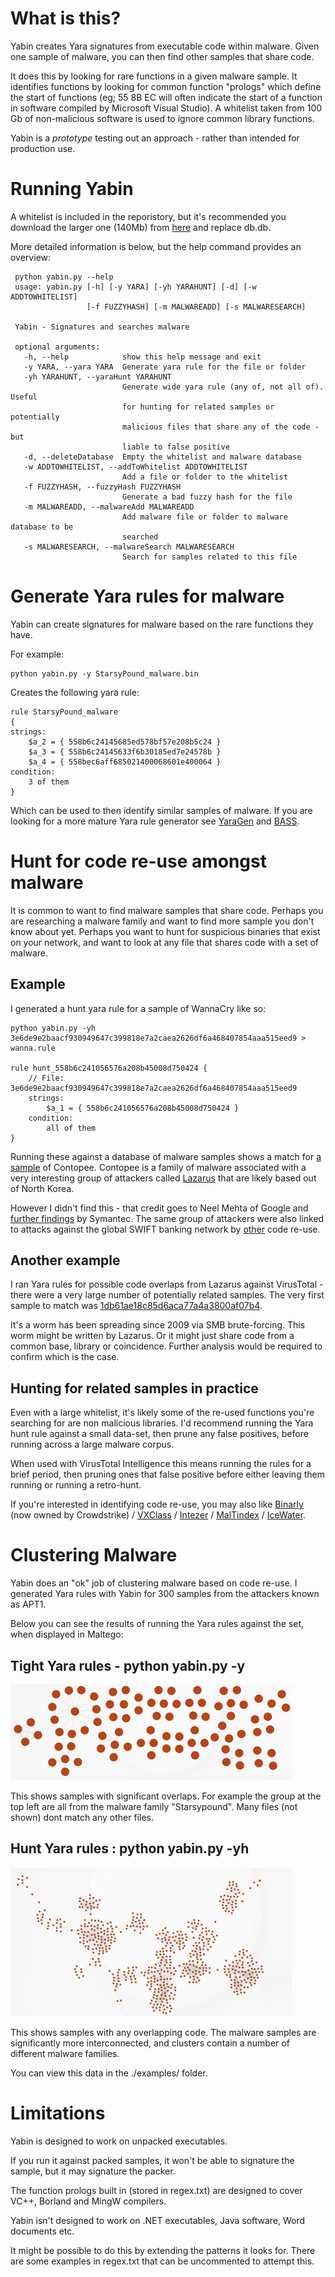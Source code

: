 # What is this?

Yabin creates Yara signatures from executable code within malware.
Given one sample of malware, you can then find other samples that share code.

It does this by looking for rare functions in a given malware sample.
It identifies functions by looking for common function "prologs" which define the start of functions (eg; 55 8B EC will often indicate the
start of a function in software compiled by Microsoft Visual Studio).
A whitelist taken from 100 Gb of non-malicious software is used to ignore common library functions.

Yabin is a *prototype* testing out an approach - rather than intended for production use.

# Running Yabin
A whitelist is included in the reporistory, but it's recommended you download the larger one (140Mb) from
[here](https://drive.google.com/file/d/0B8YfXb5yEBbZYjZ0VlhucUpHZlk/view?usp=sharing) and replace db.db.
 
More detailed information is below, but the help command provides an overview: 
 
```
 python yabin.py --help
 usage: yabin.py [-h] [-y YARA] [-yh YARAHUNT] [-d] [-w ADDTOWHITELIST]
                 [-f FUZZYHASH] [-m MALWAREADD] [-s MALWARESEARCH]
 
 Yabin - Signatures and searches malware
 
 optional arguments:
   -h, --help            show this help message and exit
   -y YARA, --yara YARA  Generate yara rule for the file or folder
   -yh YARAHUNT, --yaraHunt YARAHUNT
                         Generate wide yara rule (any of, not all of). Useful
                         for hunting for related samples or potentially
                         malicious files that share any of the code - but
                         liable to false positive
   -d, --deleteDatabase  Empty the whitelist and malware database
   -w ADDTOWHITELIST, --addToWhitelist ADDTOWHITELIST
                         Add a file or folder to the whitelist
   -f FUZZYHASH, --fuzzyHash FUZZYHASH
                         Generate a bad fuzzy hash for the file
   -m MALWAREADD, --malwareAdd MALWAREADD
                         Add malware file or folder to malware database to be
                         searched
   -s MALWARESEARCH, --malwareSearch MALWARESEARCH
                         Search for samples related to this file

```

# Generate Yara rules for malware

Yabin can create signatures for malware based on the rare functions they have.

For example:
```
python yabin.py -y StarsyPound_malware.bin
```

Creates the following yara rule:

```
rule StarsyPound_malware
{
strings:
    $a_2 = { 558b6c24145685ed578bf57e208b5c24 }
    $a_3 = { 558b6c24145633f6b30185ed7e24578b }
    $a_4 = { 558bec6aff685021400068601e400064 }
condition:
    3 of them
}
```

Which can be used to then identify similar samples of
malware. If you are looking for a more mature Yara rule generator see [YaraGen](https://github.com/Neo23x0/yarGen)
 and [BASS](https://github.com/Cisco-Talos/bass).

# Hunt for code re-use amongst malware

It is common to want to find malware samples that share code.
Perhaps you are researching a malware family and want to find more sample you don't know about yet.
Perhaps you want to hunt for suspicious binaries that exist on your network, and want to look at any file that shares code with a set of malware.

## Example

I generated a hunt yara rule for a sample of WannaCry like so:

```
python yabin.py -yh 3e6de9e2baacf930949647c399818e7a2caea2626df6a468407854aaa515eed9 > wanna.rule

rule hunt_558b6c241056576a208b45008d750424 {
    // File: 3e6de9e2baacf930949647c399818e7a2caea2626df6a468407854aaa515eed9
    strings:
        $a_1 = { 558b6c241056576a208b45008d750424 }
    condition:
        all of them
}
```

Running these against a database of malware samples shows a match
for [a sample](https://virustotal.com/%23/file/766d7d591b9ec1204518723a1e5940fd6ac777f606ed64e731fd91b0b4c3d9fc/details) of Contopee.
Contopee is a family of malware associated with a very interesting group of attackers called 
[Lazarus](https://otx.alienvault.com/adversary/Lazarus%2520Group/pulses/)
that are likely based out of North Korea.

However I didn't find this - that credit goes to Neel Mehta of Google and 
[further findings](https://www.symantec.com/connect/blogs/wannacry-ransomware-attacks-show-strong-links-lazarus-group) by Symantec.
The same group of attackers were also linked to attacks against the global SWIFT banking network by 
[other](http://news.softpedia.com/news/swift-bank-attacks-connected-to-north-korean-group-behind-sony-hacks-504538.shtml) code re-use.

## Another example

I ran Yara rules for possible code overlaps from Lazarus
against VirusTotal - there were a very large number of potentially related
samples.
The very first sample to match was 
[1db61ae18c85d6aca77a4a3800af07b4](https://virustotal.com/en/file/2dc4d045b8a0c66dc003a0c92c8305c53b7fc8f7b7347befdf59d4b16e26135a/analysis/).

It's a worm has been spreading since 2009 via SMB brute-forcing.
This worm might be written by Lazarus.
Or it might just share code from a common base, library or coincidence.
Further analysis would be required to confirm which is the case.

## Hunting for related samples in practice

Even with a large whitelist, it's likely some of the re-used
functions you're searching for are non malicious libraries. I'd recommend running
the Yara hunt rule against a small data-set, then prune any false positives,
before running across a large malware corpus.

When used with VirusTotal Intelligence this means running
the rules for a brief period, then pruning ones that false positive before
either leaving them running or running a retro-hunt.

If you're interested in identifying code re-use, you may
also like [Binarly](https://github.com/binarlyhq/binarly-query)
(now owned by Crowdstrike) / [VXClass](https://static.googleusercontent.com/media/www.zynamics.com/en//downloads/inbot10-vxclass.pdf)
/ [Intezer](http://www.intezer.com/) / [MalTindex](https://github.com/joxeankoret/maltindex) / [IceWater](http://icewater.io/en/hash/detail?in_hash=6310ef39464087abdc7d7251a9bce30a).

# Clustering Malware
Yabin does an "ok" job of clustering malware based on code re-use.
I generated Yara rules with Yabin for 300 samples from the attackers known as APT1.

Below you can see the results of running the Yara rules against the set, when displayed in Maltego:


## Tight Yara rules - python yabin.py -y
![](./examples/image001.png)

This shows samples with significant overlaps. For example the group at the top left are
all from the malware family "Starsypound". Many files (not shown) dont match
any other files.


## Hunt Yara rules : python yabin.py -yh
![](./examples/image002.png)

This shows samples with any overlapping code. The malware samples are significantly
more interconnected, and clusters contain a number of different malware
families.

You can view this data in the ./examples/ folder.

# Limitations

Yabin is designed to work on unpacked executables.

If you run it against packed samples, it won't be able to
signature the sample, but it may signature the packer.

The function prologs built in (stored in regex.txt) are
designed to cover VC++, Borland and MingW compilers.

Yabin isn't designed to work on .NET executables, Java
software, Word documents etc.

It might be possible to do this by extending the patterns it
looks for. There are some examples in regex.txt that can be uncommented to
attempt this.
